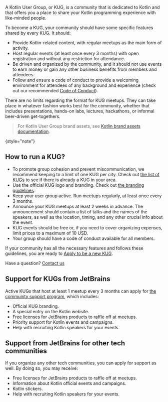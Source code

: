 [//]: # (title: KUG guidelines)

A Kotlin User Group, or KUG, is a community that is dedicated to Kotlin and that offers you a place to share your
Kotlin programming experience with like-minded people.

To become a KUG, your community should have some specific features shared by every KUG. It should:
* Provide Kotlin-related content, with regular meetups as the main form of activity.
* Host regular events (at least once every 3 months) with open registration and without any restriction for attendance.
* Be driven and organized by the community, and it should not use events to earn money or gain any other business
  benefits from members and attendees.
* Follow and ensure a code of conduct to provide a welcoming environment for attendees of any background and
  experience (check out our recommended [Code of Conduct](https://github.com/jetbrains#code-of-conduct)).

There are no limits regarding the format for KUG meetups. They can take place in whatever fashion works best for the
community, whether that includes presentations, hands-on labs, lectures, hackathons, or informal beer-driven get-togethers.

> For Kotlin User Group brand assets, see [Kotlin brand assets documentation](kotlin-brand-assets.md#kotlin-user-group-brand-assets).
>
{style="note"}

## How to run a KUG?

* To promote group cohesion and prevent miscommunication, we recommend keeping to a limit of one KUG per city. 
  Check out [the list of KUGs](https://kotlinlang.org/community/user-groups/) to see if there is already a KUG in your area.
* Use the official KUG logo and branding. Check out [the branding guidelines](kotlin-brand-assets.md#kotlin-user-group-brand-assets).
* Keep your user group active. Run meetups regularly, at least once every 3 months.
* Announce your KUG meetups at least 2 weeks in advance. The announcement should contain a list of talks
  and the names of the speakers, as well as the location, timing, and any other crucial info about the event.
* KUG events should be free or, if you need to cover organizing expenses, limit prices to a maximum of 10 USD.
* Your group should have a code of conduct available for all members.

If your community has all the necessary features and follows these guidelines, you are ready to [Apply to be a new
KUG](https://surveys.jetbrains.com/s3/submit-a-local-kotlin-user-group).

Have a question? [Contact us](mailto:kug@jetbrains.com)

## Support for KUGs from JetBrains

Active KUGs that host at least 1 meetup every 3 months can apply for [the community support program](https://www.jetbrains.com/community/user-groups/), which includes:
* Official KUG branding.
* A special entry on the Kotlin website.
* Free licenses for JetBrains products to raffle off at meetups.
* Priority support for Kotlin events and campaigns.
* Help with recruiting Kotlin speakers for your events.

## Support from JetBrains for other tech communities

If you organize any other tech communities, you can apply for support as well. By doing so, you may receive:
* Free licenses for JetBrains products to raffle off at meetups.
* Information about Kotlin official events and campaigns.
* Kotlin stickers.
* Help with recruiting Kotlin speakers for your events.
